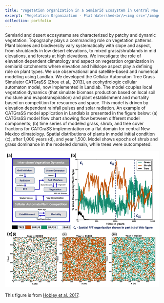 ```yaml
---
title: "Vegetation organization in a Semiarid Ecosystem in Central New Mexico"
excerpt: "Vegetation Organization - Flat Watershed<br/><img src='/images/CATGraSS_Hobley_et_al.PNG'>"
collection: portfolio
---
```


Semiarid and desert ecosystems are characterized by patchy and dynamic 
vegetation. ​Topography plays a commanding role on vegetation patterns. Plant
 biomes and biodiversity vary systematically with slope and aspect, 
from shrublands in low desert elevations, to mixed grass/shrublands in 
mid elevations, and forests at high elevations. We  investigate the role 
of elevation dependent climatology and aspect on vegetation organization 
in semiarid catchments where elevation and hillslope aspect play a defining 
role on plant types. We use observational and satellite-based and 
numerical modeling using Landlab. We developed the 
Cellular Automaton Tree Grass Simulator CATGraSS [Zhou et al., 2013], 
an ecohydrologic cellular automaton model, now implemented in Landlab. 
The model couples local vegetation dynamics (that simulate biomass production 
based on local soil moisture and evapotranspiration) and plant establishment 
and mortality based on competition for resources and space. This model is 
driven by elevation dependent rainfall pulses and solar radiation. 
An example of CATGraSS model application in Landlab is presented in the 
figure below: 
(a) CATGraSS model flow chart showing flow between different model components; 
(b) time series of modeled grass, shrub, and tree cover fractions for CATGraSS 
implementation on a flat domain for central New Mexico climatology. 
Spatial distributions of plants in model initial condition (c), 
after 1,000 years (d), and year 1,500.  Model shows epochs of shrub 
and grass dominance in the modeled domain, while trees were outcompeted.

<img src='/images/CATGraSS_Hobley_et_al.PNG'>

This figure is from [Hobley et al. 2017](https://saisiddu.github.io/publication/2017-01-01-Landlab-3).